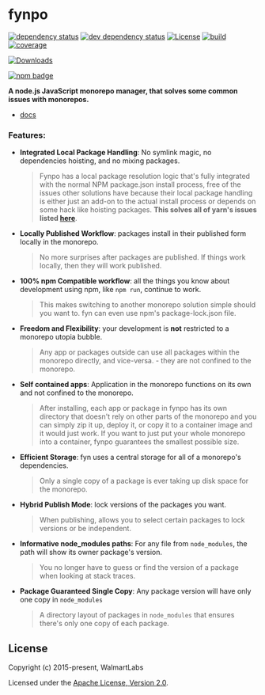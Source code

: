 # fynpo <!-- omit in toc -->

[![dependency status][deps-svg]][deps-url]
[![dev dependency status][dev-deps-svg]][dev-deps-url]
[![License][license-image]][license-url]
[![build][build-image]][build-url]
[![coverage][coverage-image]][coverage-url]

[![Downloads][downloads-image]][downloads-url]

[![npm badge][npm-badge-png]][package-url]

**A node.js JavaScript monorepo manager, that solves some common issues with monorepos.**

- [docs](https://www.electrode.io/fynpo/docs/intro)

### Features:

- **Integrated Local Package Handling**: No symlink magic, no dependencies hoisting, and no mixing packages.

  > Fynpo has a local package resolution logic that's fully integrated with the normal NPM package.json install process, free of the issues other solutions have because their local package handling is either just an add-on to the actual install process or depends on some hack like hoisting packages. **This solves all of yarn's issues listed [here](https://classic.yarnpkg.com/en/docs/workspaces/#toc-limitations-caveats)**.

- **Locally Published Workflow**: packages install in their published form locally in the monorepo.

  > No more surprises after packages are published. If things work locally, then they will work published.

- **100% npm Compatible workflow**: all the things you know about development using npm, like `npm run`, continue to work.

  > This makes switching to another monorepo solution simple should you want to. fyn can even use npm's package-lock.json file.

- **Freedom and Flexibility**: your development is **not** restricted to a monorepo utopia bubble.

  > Any app or packages outside can use all packages within the monorepo directly, and vice-versa. - they are not confined to the monorepo.

- **Self contained apps**: Application in the monorepo functions on its own and not confined to the monorepo.

  > After installing, each app or package in fynpo has its own directory that doesn't rely on other parts of the monorepo and you can simply zip it up, deploy it, or copy it to a container image and it would just work. If you want to just put your whole monorepo into a container, fynpo guarantees the smallest possible size.

- **Efficient Storage**: fyn uses a central storage for all of a monorepo's dependencies.

  > Only a single copy of a package is ever taking up disk space for the monorepo.

- **Hybrid Publish Mode**: lock versions of the packages you want.

  > When publishing, allows you to select certain packages to lock versions or be independent.

- **Informative node_modules paths**: For any file from `node_modules`, the path will show its owner package's version.

  > You no longer have to guess or find the version of a package when looking at stack traces.

- **Package Guaranteed Single Copy**: Any package version will have only one copy in `node_modules`
  > A directory layout of packages in `node_modules` that ensures there's only one copy of each package.

## License

Copyright (c) 2015-present, WalmartLabs

Licensed under the [Apache License, Version 2.0](https://www.apache.org/licenses/LICENSE-2.0).

<!-- License badges -->

[license-image]: https://img.shields.io/npm/l/fynpo.svg
[license-url]: LICENSE

<!-- CI and coverage badges -->

[build-image]: https://github.com/electrode-io/fynpo/actions/workflows/ci.yml/badge.svg
[build-url]: https://github.com/electrode-io/fynpo/actions/workflows/ci.yml
[coverage-image]: https://coveralls.io/repos/github/electrode-io/fynpo/badge.svg?branch=main
[coverage-url]: https://coveralls.io/github/electrode-io/fynpo?branch=main

<!-- david-dm badges -->

[deps-svg]: https://david-dm.org/electrode-io/fynpo.svg?path=packages%2Ffynpo
[deps-url]: https://david-dm.org/electrode-io/fynpo?path=packages%2Ffynpo
[dev-deps-svg]: https://david-dm.org/electrode-io/fynpo/dev-status.svg?path=packages%2Ffynpo&type=dev
[dev-deps-url]: https://david-dm.org/electrode-io/fynpo?path=packages%2Ffynpo&type=dev

<!-- npm badges -->

[npm-badge-png]: https://nodei.co/npm/fynpo.png?downloads=true&stars=true
[package-url]: https://npmjs.com/package/fynpo
[npm-version-svg]: https://versionbadg.es/fynpo.svg
[downloads-image]: https://img.shields.io/npm/dm/fynpo.svg
[downloads-url]: https://npm-stat.com/charts.html?package=fynpo
